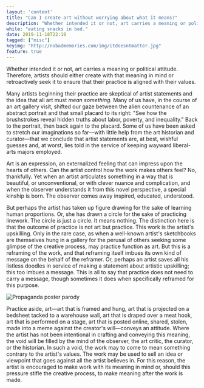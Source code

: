```yaml
---
layout: 'content'
title: "Can I create art without worrying about what it means?"
description: "Whether intended it or not, art carries a meaning or political attitude"
while: "eating snacks in bed."
date: 2019-11-18T22:10
tagged: ["misc"]
keyimg: "http://nobadmemories.com/img/itdoesntmatter.jpg"
feature: true
---
```


Whether intended it or not, art carries a meaning or political attitude. Therefore, artists should either create with that meaning in mind or retroactively seek it to ensure that their practice is aligned with their values.

Many artists beginning their practice are skeptical of artist statements and the idea that all art must *mean something.* Many of us have, in the course of an art gallery visit, shifted our gaze between the alien countenance of an abstract portrait and that small placard to its right: "See how the brushstrokes reveal hidden truths about labor, poverty, and inequality." Back to the portrait, then back again to the placard. Some of us have been asked to stretch our imaginations so far—with little help from the art historian and curator—that we conclude that artist statements are, at best, wishful guesses and, at worst, lies told in the service of keeping wayward liberal-arts majors employed.

Art is an expression, an externalized feeling that can impress upon the hearts of others. Can the artist control how the work makes others feel? No, thankfully. Yet when an artist articulates something in a way that is beautiful, or unconventional, or with clever nuance and complication, and when the observer understands it from this novel perspective, a special kinship is born. The observer comes away inspired, educated, understood.

But perhaps the artist has taken up figure drawing for the sake of learning human proportions. Or, she has drawn a circle for the sake of practicing linework. The circle *is* just a circle. It means nothing. The distinction here is that the outcome of practice is not art but practice. This work is the artist's upskilling. Only in the rare case, as when a well-known artist's sketchbooks are themselves hung in a gallery for the perusal of others seeking some glimpse of the creative process, may practice function as art. But this is a reframing of the work, and that reframing itself imbues its own kind of message on the behalf of the reframer. Or, perhaps an artist saves all his listless doodles in service of making a statement about artistic upskilling; this too imbues a message. This is all to say that practice does not need to carry a message, though sometimes it does when specifically reframed for this purpose.

![Propaganda poster parody](http://nobadmemories.com/img/itdoesntmatter.jpg)

Practice aside, art—art that is framed and hung, art that is projected on a bedsheet tacked to a warehouse wall, art that is draped over a meat hook, art that is performed on a stage, art that is posted online, shared, stolen, made into a meme against the creator's will—conveys an attitude. Where the artist has not been intentional in crafting and conveying this meaning, the void will be filled by the mind of the observer, the art critic, the curator, or the historian. In such a void, the work may to come to mean something contrary to the artist's values. The work may be used to sell an idea or viewpoint that goes against all the artist believes in. For this reason, the artist is encouraged to make work with its meaning in mind or, should this pressure stifle the creative process, to make meaning after the work is made.
